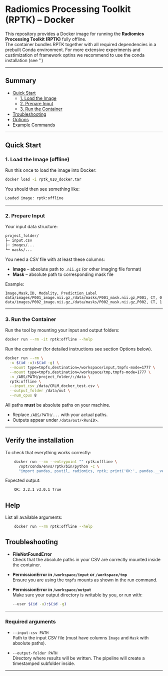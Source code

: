 # Radiomics Processing Toolkit (RPTK) – Docker

This repository provides a Docker image for running the **Radiomics Processing Toolkit (RPTK)** fully offline.  
The container bundles RPTK together with all required dependencies in a prebuilt Conda environment.
For more extensive experiments and custimization of framework optins we recommend to use the conda installation (see '')

---

## Summary

- [Quick Start](#quick-start)
  - [1. Load the Image](#1-load-the-image-offline)
  - [2. Prepare Input](#2-prepare-input)
  - [3. Run the Container](#3-run-the-container)
- [Troubleshooting](#troubleshooting)
- [Options](#options)
- [Example Commands](#example-commands)

---

## Quick Start

### 1. Load the Image (offline)

Run this once to load the image into Docker:

```bash
docker load -i rptk_010_docker.tar
```

You should then see something like:
```bash
Loaded image: rptk:offline
```

---

### 2. Prepare Input

Your input data structure:
```bash
project_folder/
├─ input.csv
├─ images/...
└─ masks/...
```

You need a CSV file with at least these columns:

- **Image** – absolute path to `.nii.gz` (or other imaging file format)  
- **Mask** – absolute path to corresponding mask file  

Example:
```csv
Image,Mask,ID, Modality, Prediction_Label
data/images/P001_image.nii.gz,/data/masks/P001_mask.nii.gz,P001, CT, 0
data/images/P002_image.nii.gz,/data/masks/P002_mask.nii.gz,P002, CT, 1
```

---

### 3. Run the Container

Run the tool by mounting your input and output folders:

```bash
docker run --rm -it rptk:offline --help
```

Run the container (for detailed instructions see section Options below).

```bash
docker run --rm \
  -u $(id -u):$(id -g) \
  --mount type=tmpfs,destination=/workspace/input,tmpfs-mode=1777 \
  --mount type=tmpfs,destination=/workspace/tmp,tmpfs-mode=1777 \
  -v /ABS/PATH/project_folder/:/data \
  rptk:offline \
  --input_csv /data/CRLM_docker_test.csv \
  --output_folder /data/out \
  --num_cpus 8
```
All paths **must** be absolute paths on your machine.

- Replace `/ABS/PATH/...` with your actual paths.  
- Outputs appear under `/data/out/<RunID>`.

---

## Verify the installation

To check that everything works correctly:

```bash
    docker run --rm --entrypoint "" rptk:offline \
      /opt/conda/envs/rptk/bin/python -c \
      "import pandas, psutil, radiomics, rptk; print('OK:', pandas.__version__, radiomics.__version__, hasattr(rptk,'RPTK'))"
```

Expected output:
```bash
    OK: 2.2.1 v3.0.1 True
```
## Help

List all available arguments:
```bash
    docker run --rm rptk:offline --help
```

## Troubleshooting

- **FileNotFoundError**  
  Check that the absolute paths in your CSV are correctly mounted inside the container.

- **PermissionError in `/workspace/input` or `/workspace/tmp`**  
  Ensure you are using the `tmpfs` mounts as shown in the run command.

- **PermissionError in `/workspace/output`**  
  Make sure your output directory is writable by you, or run with:
  ```bash
  --user $(id -u):$(id -g)
  ```
---

### Required arguments

- `--input-csv PATH`  
  Path to the input CSV file (must have columns `Image` and `Mask` with absolute paths).

- `--output-folder PATH`  
  Directory where results will be written. The pipeline will create a timestamped subfolder inside.

---







